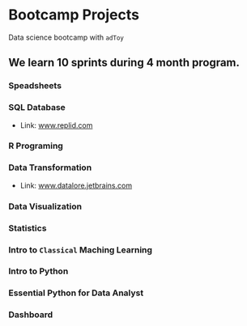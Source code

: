 # Bootcamp Projects

Data science bootcamp with `adToy`

## We learn 10 sprints during 4 month program.

<h3>Speadsheets</h3>

<h3>SQL Database</h3>
<div>
<ul>
  <li>
  <p>Link:
  <a href="https://replit.com/@ThamonwanNuchti/SQLhomeworkbatch6?v=1#main.sql">
    www.replid.com
  </a>
  </p>
  </li>
<ul>
</div>

### R Programing

<h3>Data Transformation</h3>
<div>
<ul>
  <li>
  <p>Link:
  <a href="https://datalore.jetbrains.com/notebook/Ud7EvYlFbhh1rPIVYSgD7Z/YmrL0lHl3h62UJuyuvOVeH/">
    www.datalore.jetbrains.com
  </a>
  </p>
  </li>
<ul>
</div>

### Data Visualization
### Statistics
### Intro to `Classical` Maching Learning
### Intro to Python
### Essential Python for Data Analyst
### Dashboard
